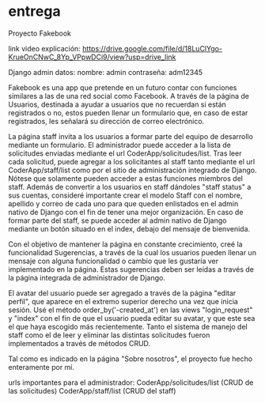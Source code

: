 # entrega
Proyecto Fakebook

link video explicación: https://drive.google.com/file/d/18LuClYgo-KrueOnCNwC_8Yp_VPpwDCi9/view?usp=drive_link

Django admin datos:
        nombre: admin
        contraseña: adm12345

Fakebook es una app que pretende en un futuro contar con funciones similares a las de una red social como Facebook. A través de la página de Usuarios, destinada a ayudar a usuarios que no recuerdan si están registrados o no, estos pueden llenar un formulario que, en caso de estar registrados, les señalará su dirección de correo electrónico.

La página staff invita a los usuarios a formar parte del equipo de desarrollo mediante un formulario. El administrador puede acceder a la lista de solicitudes enviadas mediante el url CoderApp/solicitudes/list. Tras leer cada solicitud, puede agregar a los solicitantes al staff tanto mediante el url CoderApp/staff/list como por el sitio de administración integrado de Django. Nótese que solamente pueden acceder a estas funciones miembros del staff. Además de convertir a los usuarios en staff dándoles "staff status" a sus cuentas, consideré importante crear el modelo Staff con el nombre, apellido y correo de cada uno para que queden enlistados en el admin nativo de Django con el fin de tener una mejor organización. En caso de formar parte del staff, se puede acceder al admin nativo de Django mediante un botón situado en el index, debajo del mensaje de bienvenida.

Con el objetivo de mantener la página en constante crecimiento, creé la funcionalidad Sugerencias, a través de la cual los usuarios pueden llenar un mensaje con alguna funcionalidad o cambio que les gustaría ver implementado en la página. Estas sugerencias deben ser leídas a través de la página integrada de administrador de Django. 

El avatar del usuario puede ser agregado a través de la página "editar perfil", que aparece en el extremo superior derecho una vez que inicia sesión. Usé el método order_by('-created_at') en las views "login_request" y "index" con el fin de que el usuario pueda editar su avatar, y que este sea el que haya escogido más recientemente. Tanto el sistema de manejo del staff como el de leer y eliminar las distintas solicitudes fueron implementados a través de métodos CRUD.

Tal como es indicado en la página "Sobre nosotros", el proyecto fue hecho enteramente por mí.

urls importantes para el administrador: CoderApp/solicitudes/list (CRUD de las solicitudes)
                                        CoderApp/staff/list (CRUD del staff)
                                         